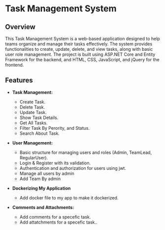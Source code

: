 # Task Management System

## Overview

This Task Management System is a web-based application designed to help teams organize and manage their tasks effectively. The system provides functionalities to create, update, delete, and view tasks, along with basic user role management. The project is built using ASP.NET Core and Entity Framework for the backend, and HTML, CSS, JavaScript, and jQuery for the frontend.

## Features

- **Task Management:**
  - Create Task.
  - Delete Task.
  - Update Task.
  - Show Task Details.
  - Get All Tasks.
  - Filter Task By Perority, and Status.
  - Search About Task.
  

- **User Management:**
  - Basic structure for managing users and roles (Admin, TeamLead, RegularUser).
  - Login & Register with its validation.
  - Authentication and authorization for users using jwt.
  - Manage all users by admin
  - Add Team By admin
  

- **Dockerizing My Application**
  - Add docker file to my app to make it dockerized.

- **Comments and Attachments:**
  - Add comments for a specefic task.
  - Add attatchments for a specefic task..







